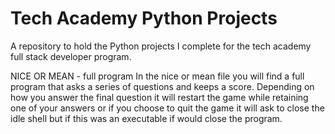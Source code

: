 # Tech Academy Python Projects
A repository to hold the Python projects I complete for the tech academy full stack developer program.

NICE OR MEAN - full program
In the nice or mean file you will find a full program that asks a series of questions and keeps a score. Depending on how you answer the final question it will restart the game while retaining one of your answers or if you choose to quit the game it will ask to close the idle shell but if this was an executable if would close the program.